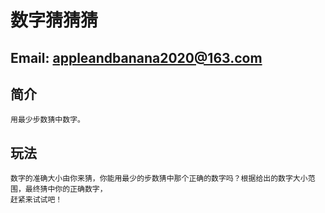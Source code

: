# 数字猜猜猜
## Email: appleandbanana2020@163.com

## 简介
    用最少步数猜中数字。
## 玩法
    数字的准确大小由你来猜，你能用最少的步数猜中那个正确的数字吗？根据给出的数字大小范围，最终猜中你的正确数字，
    赶紧来试试吧！
